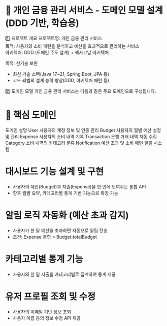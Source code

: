 # 📌 개인 금융 관리 서비스 - 도메인 모델 설계 (DDD 기반, 학습용)

1️⃣ 프로젝트 개요
프로젝트명: 개인 금융 관리 서비스  
목적: 사용자의 소비 패턴을 분석하고 예산을 효과적으로 관리하는 서비스  
아키텍처: DDD (도메인 주도 설계) + 헥사고날 아키텍처

목적: 신기술 보완

- 최신 기술 스택(Java 17~21, Spring Boot, JPA 등)
- 코드 레벨의 설계 능력 향상(DDD, 아키텍처 패턴 등)

2️⃣ 도메인 모델
개인 금융 관리 서비스는 다음과 같은 주요 도메인으로 구성됩니다.

# 📌 핵심 도메인

도메인 설명
User 사용자의 계정 정보 및 인증 관리
Budget 사용자의 월별 예산 설정 및 관리
Expense 사용자의 소비 내역 기록
Transaction 은행 거래 내역 자동 수집
Category 소비 내역의 카테고리 분류
Notification 예산 초과 및 소비 패턴 알림 시스템

# 대시보드 기능 설계 및 구현

- 사용자의 예산(Budget)과 지출(Expense)을 한 번에 보여주는 통합 API
- 향후 월별 요약, 카테고리별 통계 기반 기능으로 확장 가능

# 알림 로직 자동화 (예산 초과 감지)

- 사용자가 한 달 예산을 초과하면 자동으로 알림 전송
- 조건: Expense 총합 > Budget.totalBudget

# 카테고리별 통계 기능

- 사용자의 한 달 지출을 카테고리별로 집계하여 통계 제공

# 유저 프로필 조회 및 수정

- 사용자의 이메일 기반 정보 조회
- 사용자 이름 등의 정보 수정 API 제공
